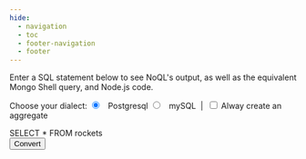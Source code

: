 ```yaml
---
hide:
  - navigation
  - toc
  - footer-navigation
  - footer
---
```


<!-- <style>
  .md-footer {
    display: none;
  }
</style> -->

Enter a SQL statement below to see NoQL's output, as well as the equivalent Mongo Shell query, and Node.js code.

<div>
    <div class="admonition example">
        <p class="admonition-title">Choose your dialect:
          <input type="radio" id="dialect-postgres" name="dialect" value="postgresql" checked="checked">
          <label for="postgres">Postgresql</label>
          <input type="radio" id="dialect-mysql" name="dialect" value="mysql">
          <label for="mysql">mySQL</label>
          &nbsp;|&nbsp;
          <input type="checkbox" id="force-aggregate" name="force-aggregate">
          <label for="force-aggregate">Alway create an aggregate</label>
        </p>
        <div class="playground-code-input" id="playground-sql-input">SELECT * FROM rockets</div>
    </div>
    <button class="md-button md-button--primary" id="submit-sql">Convert</button>
    <div id="playground-error-container" class="admonition failure" style="display:none">
        <p class="admonition-title">Error parsing SQL statement</p>
        <p id="playground-error-result"></p>
    </div>
</div>

<div class="result" id="playground-output-container" style="display:none">
    <div class="admonition success">
        <p class="admonition-title">Mongo Result</p>
        <div class="tabbed-set tabbed-alternate" data-tabs="1:3"
            style="--md-indicator-x: 0px; --md-indicator-width: 118px;">
            <input checked="checked" id="mongo-shell-output" name="__tabbed_5" type="radio">
            <input id="node-code-output" name="__tabbed_5" type="radio">
            <input id="noql-output" name="__tabbed_5" type="radio">
            <div class="tabbed-labels tabbed-labels--linked">
              <label for="mongo-shell-output">Mongo Shell Query</label>
              <label for="node-code-output">Node.js Code</label>
              <label for="noql-output">NoQL Output</label>
            </div>
            <div class="tabbed-content">
                <div class="tabbed-block">
                    <div class="language-javascript highlight">
                        <pre><code class="playground-code-output language-javascript hljs" id="playground-mongo-result"></code></pre>
                    </div>
                </div>
                <div class="tabbed-block">
                    <div class="language-javascript highlight">
                        <pre><code class="playground-code-output language-javascript hljs" id="playground-node-result" ></code></pre>
                    </div>
                </div>
                <div class="tabbed-block">
                    <div class="language-javascript highlight">
                        <pre><code class="playground-code-output language-javascript hljs" id="playground-noql-result"></code></pre>
                    </div>
                </div>
            </div>
            <div class="tabbed-control tabbed-control--prev" hidden=""><button class="tabbed-button" tabindex="-1"
                    aria-hidden="true"></button></div>
            <div class="tabbed-control tabbed-control--next" hidden=""><button class="tabbed-button" tabindex="-1"
                    aria-hidden="true"></button></div>
        </div>
    </div>
</div>
